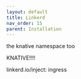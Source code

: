 ```yaml
---
layout: default
title: Linkerd
nav_order: 15
parent: Installation
---
```



the knative namespace too


KNATIVE!!!!

linkerd.io/inject: ingress
